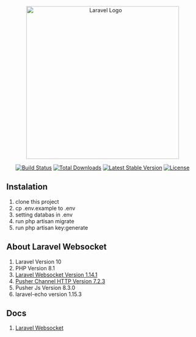 <p align="center"><a href="https://laravel.com" target="_blank"><img src="https://raw.githubusercontent.com/laravel/art/master/logo-lockup/5%20SVG/2%20CMYK/1%20Full%20Color/laravel-logolockup-cmyk-red.svg" width="400" alt="Laravel Logo"></a></p>

<p align="center">
<a href="https://github.com/laravel/framework/actions"><img src="https://github.com/laravel/framework/workflows/tests/badge.svg" alt="Build Status"></a>
<a href="https://packagist.org/packages/laravel/framework"><img src="https://img.shields.io/packagist/dt/laravel/framework" alt="Total Downloads"></a>
<a href="https://packagist.org/packages/laravel/framework"><img src="https://img.shields.io/packagist/v/laravel/framework" alt="Latest Stable Version"></a>
<a href="https://packagist.org/packages/laravel/framework"><img src="https://img.shields.io/packagist/l/laravel/framework" alt="License"></a>
</p>

## Instalation
1. clone this project
2. cp .env.example to .env
3. setting databas in .env
4. run php artisan migrate
5. run php artisan key:generate

## About Laravel Websocket

1. Laravel Version 10
2. PHP Version 8.1
3. [Laravel Websocket Version 1.14.1](https://github.com/beyondcode/laravel-websockets)
4. [Pusher Channel HTTP Version 7.2.3](https://github.com/pusher/pusher-http-php)
5. Pusher Js Version 8.3.0
6. laravel-echo version 1.15.3

## Docs
1. [Laravel Websocket](https://beyondco.de/docs/laravel-websockets/getting-started/introduction)
